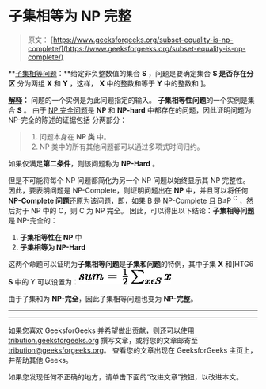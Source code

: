 # 子集相等为 NP 完整

> 原文： [https://www.geeksforgeeks.org/subset-equality-is-np-complete/](https://www.geeksforgeeks.org/subset-equality-is-np-complete/)

**<u>子集相等问题</u>：**给定非负整数值的集合 **S** ，问题是要确定集合 **S 是否存在分区** 分为两组 **X** 和 **Y** ，这样， **X** 中的整数和等于 **Y** 中的整数和 ]。

**<u>解释</u>：**
问题的一个实例是为此问题指定的输入。 **子集相等性问题**的一个实例是集合 **S** 。 由于 [NP 完全问题](https://www.geeksforgeeks.org/np-completeness-set-1/)是 **NP** 和 **NP-hard** 中都存在的问题，因此证明问题为 NP-完全的陈述的证据包括 分两部分：

> 1.  问题本身在 **NP 类** 中。
> 2.  NP 类中的所有其他问题都可以通过多项式时间归约。

如果仅满足**第二条件**，则该问题称为 **NP-Hard** 。

但是不可能将每个 NP 问题都简化为另一个 NP 问题以始终显示其 NP 完整性。 因此，要表明问题是 NP-Complete，则证明问题出在 **NP** 中，并且可以将任何 **NP-Complete 问题**还原为该问题，即，如果 B 是 NP-Complete 且 B≤P <sup>C</sup> ，然后对于 NP 中的 C，则 C 为 NP 完全。 因此，可以得出以下结论：**子集相等问题**是 NP-完全的：

1.  **子集相等性在 NP** 中
2.  **子集相等为 NP-Hard**

这两个命题可以证明为**子集相等问题**是**子集和问题**的特例，其中子集 **X** 和[HTG6 **S** 中的 Y 可以设置为：![sum = \frac{1}{2}\sum_{x\epsilon S}x](img/5f9c98681e7c0bfbb37e346edcd4e25a.png "Rendered by QuickLaTeX.com")

由于子集和为 **NP-完全**，因此子集相等问题也变为 **NP-完整**。



* * *

* * *

如果您喜欢 GeeksforGeeks 并希望做出贡献，则还可以使用 [tribution.geeksforgeeks.org](https://contribute.geeksforgeeks.org/) 撰写文章，或将您的文章邮寄至 tribution@geeksforgeeks.org。 查看您的文章出现在 GeeksforGeeks 主页上，并帮助其他 Geeks。

如果您发现任何不正确的地方，请单击下面的“改进文章”按钮，以改进本文。